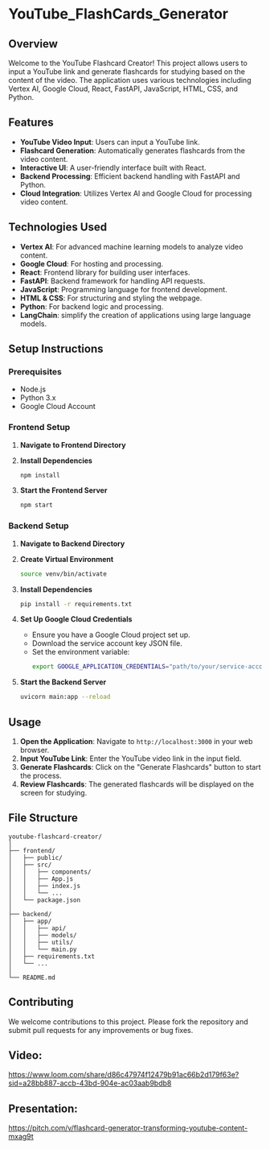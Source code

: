 # YouTube_FlashCards_Generator

## Overview

Welcome to the YouTube Flashcard Creator! This project allows users to input a YouTube link and generate flashcards for studying based on the content of the video. The application uses various technologies including Vertex AI, Google Cloud, React, FastAPI, JavaScript, HTML, CSS, and Python.

## Features

- **YouTube Video Input**: Users can input a YouTube link.
- **Flashcard Generation**: Automatically generates flashcards from the video content.
- **Interactive UI**: A user-friendly interface built with React.
- **Backend Processing**: Efficient backend handling with FastAPI and Python.
- **Cloud Integration**: Utilizes Vertex AI and Google Cloud for processing video content.

## Technologies Used

- **Vertex AI**: For advanced machine learning models to analyze video content.
- **Google Cloud**: For hosting and processing.
- **React**: Frontend library for building user interfaces.
- **FastAPI**: Backend framework for handling API requests.
- **JavaScript**: Programming language for frontend development.
- **HTML & CSS**: For structuring and styling the webpage.
- **Python**: For backend logic and processing.
- **LangChain**: simplify the creation of applications using large language models.

## Setup Instructions

### Prerequisites

- Node.js
- Python 3.x
- Google Cloud Account

### Frontend Setup

1. **Navigate to Frontend Directory**

2. **Install Dependencies**
   ```bash
   npm install
   ```

3. **Start the Frontend Server**
   ```bash
   npm start
   ```

### Backend Setup

1. **Navigate to Backend Directory**

2. **Create Virtual Environment**
   ```bash
   source venv/bin/activate
   ```

3. **Install Dependencies**
   ```bash
   pip install -r requirements.txt
   ```

4. **Set Up Google Cloud Credentials**
   - Ensure you have a Google Cloud project set up.
   - Download the service account key JSON file.
   - Set the environment variable:
     ```bash
     export GOOGLE_APPLICATION_CREDENTIALS="path/to/your/service-account-file.json"
     ```

5. **Start the Backend Server**
   ```bash
   uvicorn main:app --reload
   ```

## Usage

1. **Open the Application**: Navigate to `http://localhost:3000` in your web browser.
2. **Input YouTube Link**: Enter the YouTube video link in the input field.
3. **Generate Flashcards**: Click on the "Generate Flashcards" button to start the process.
4. **Review Flashcards**: The generated flashcards will be displayed on the screen for studying.

## File Structure

```
youtube-flashcard-creator/
│
├── frontend/
│   ├── public/
│   ├── src/
│   │   ├── components/
│   │   ├── App.js
│   │   ├── index.js
│   │   └── ...
│   └── package.json
│
├── backend/
│   ├── app/
│   │   ├── api/
│   │   ├── models/
│   │   ├── utils/
│   │   └── main.py
│   ├── requirements.txt
│   └── ...
│
└── README.md
```

## Contributing

We welcome contributions to this project. Please fork the repository and submit pull requests for any improvements or bug fixes.

## Video:
https://www.loom.com/share/d86c47974f12479b91ac66b2d179f63e?sid=a28bb887-accb-43bd-904e-ac03aab9bdb8

## Presentation:
https://pitch.com/v/flashcard-generator-transforming-youtube-content-mxag9t
